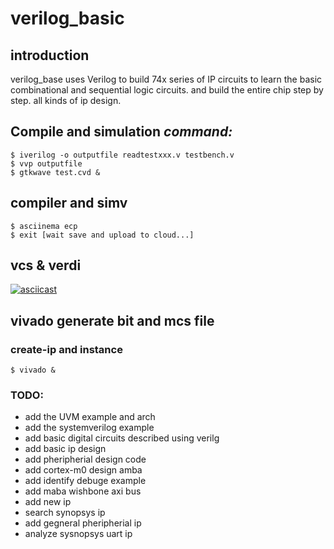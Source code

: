 # verilog_basic
## introduction

verilog_base uses Verilog to build 74x series of IP circuits to learn the basic combinational and sequential logic circuits. and build the entire chip step by step.
all kinds of ip design.

## Compile and simulation *command:*
```shell
$ iverilog -o outputfile readtestxxx.v testbench.v
$ vvp outputfile
$ gtkwave test.cvd &
```
## compiler and simv
```shell
$ asciinema ecp
$ exit [wait save and upload to cloud...]
```
## vcs & verdi

[![asciicast](https://asciinema.org/a/8AvIYNfUfi9sQypDmhYCkdzZo.svg)](https://asciinema.org/a/8AvIYNfUfi9sQypDmhYCkdzZo)


## vivado generate bit and mcs file
### create-ip and instance
```shell
$ vivado &
```
### TODO:
 - add the UVM example and arch
 - add the systemverilog example
 - add basic digital circuits described using verilg
 - add basic ip design
 - add pheripherial design code
 - add cortex-m0 design amba 
 - add identify debuge example
 - add maba wishbone axi bus
 - add new ip
 - search synopsys ip
 - add gegneral pheripherial ip
 - analyze sysnopsys uart ip
